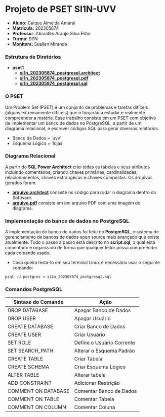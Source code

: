 # Projeto de PSET SI1N-UVV

* **Aluno:** Caíque Almeida Amaral
* **Matrícula:** 202305874
* **Professor:** Abrantes Araujo Silva Filho
* **Turma:** SI1N
* **Monitora:** Suellen Miranda

### Estrutura de Diretórios
- **pset1**
  - **[si1n_202305874_postgresql.architect](./uvv_bd1_uvv/pset1/si1n_202305874_postgresql.architect)**
  - **[si1n_202305874_postgresql.pdf](./uvv_bd1_uvv/pset1/si1n_202305874_postgresql.pdf)**
  - **[si1n_202305874_postgresql.sql](./uvv_bd1_si1n/pset1/si1n_202305874_postgres.sql)**

### O PSET
Um Problem Set (PSET) é um conjunto de problemas e tarefas difíceis (alguns
extremamente difíceis) que o forçarão a estudar e realmente compreender a matéria.
Esse trabalho consiste em um PSET com objetivo de implementar um banco de dados no PostgreSQL, a partir de um diagrama relacional, e escrever códigos SQL para gerar diversos relatórios.

* Banco de Dados = 'uvv'
* Esquema Lógico = 'lojas'

### Diagrama Relacional
A partir do **SQL Power Architect** criei todas as tabelas e seus atributos incluindo comentários, criando chaves primárias, cardinalidades, relacionamentos, chaves estrangeiras e chaves compostas. Os arquivos gerados foram:

* **[arquivo.architect](./uvv_bd1_uvv/pset1/si1n_202305874_postgresql.architect)** consiste no código para rodar o diagrama dentro do Software.
* **[arquivo.pdf](./uvv_bd1_uvv/pset1/si1n_202305874_postgresql.pdf)** consiste em um arquivo PDF com uma imagem do diagrama.

### Implementação do banco de dados no PostgreSQL
A implementação do banco de dados foi feita no **PostgreSQL**, o sistema de gerenciamento de bancos de dados open source mais avançado que existe atualmente. Todo o passo a passo está descrito no **script.sql**, o qual está comentado e organizado de forma que qualquer leitor possa compreender cada comando usado.

* Caso queira testa-lo em seu terminal Linux é necessário usar o seguinte comando:

```
psql -U postgres < si1n_202305874_postgresql.sql 
```

### Comandos PostgreSQL

| Sintaxe do Comando  | Ação                       |
|---------------------|----------------------------|
| DROP DATABASE       | Apagar Banco de Dados      |
| DROP USER           | Apagar Usuário             |
| CREATE DATABASE     | Criar Banco de Dados       |
| CREATE USER         | Criar Usuário              |
| SET ROLE            | Define o Usuário Corrente  |
| SET SEARCH_PATH     | Alterar o Esquema Padrão   |
| CREATE TABLE        | Criar Tabela               |
| CREATE SCHEMA       | Criar Esquema Lógico       |
| ALTER TABLE         | Alterar tabela             |
| ADD CONSTRAINT      | Adicionar Restrição        |
| COMMENT ON DATABASE | Comentar Banco de Dados    |
| COMMENT ON TABLE    | Comentar Tabela            |
| COMMENT ON COLUMN   | Comentar Coluna            |

